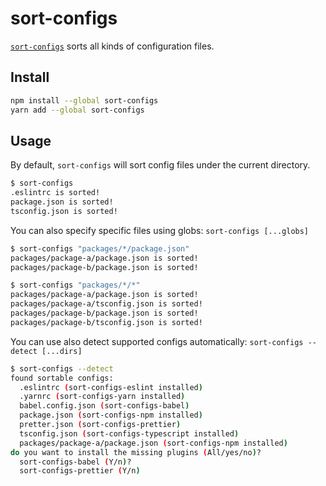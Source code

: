 # sort-configs

[`sort-configs`](https://github.com/unional/sort-configs) sorts all kinds of configuration files.

## Install

```sh
npm install --global sort-configs
yarn add --global sort-configs
```

## Usage

By default, `sort-configs` will sort config files under the current directory.

```sh
$ sort-configs
.eslintrc is sorted!
package.json is sorted!
tsconfig.json is sorted!
```

You can also specify specific files using globs:
`sort-configs [...globs]`

```sh
$ sort-configs "packages/*/package.json"
packages/package-a/package.json is sorted!
packages/package-b/package.json is sorted!

$ sort-configs "packages/*/*"
packages/package-a/package.json is sorted!
packages/package-a/tsconfig.json is sorted!
packages/package-b/package.json is sorted!
packages/package-b/tsconfig.json is sorted!
```

You can use also detect supported configs automatically:
`sort-configs --detect [...dirs]`

```sh
$ sort-configs --detect
found sortable configs:
  .eslintrc (sort-configs-eslint installed)
  .yarnrc (sort-configs-yarn installed)
  babel.config.json (sort-configs-babel)
  package.json (sort-configs-npm installed)
  pretter.json (sort-configs-prettier)
  tsconfig.json (sort-configs-typescript installed)
  packages/package-a/package.json (sort-configs-npm installed)
do you want to install the missing plugins (All/yes/no)?
  sort-configs-babel (Y/n)?
  sort-configs-prettier (Y/n)
```
